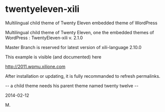 twentyeleven-xili
=================

Multilingual child theme of Twenty Eleven embedded theme of WordPress

Multilingual child theme of Twenty Eleven, one the embedded themes of WordPress : TwentyEleven-xili v. 2.1.0

Master Branch is reserved for latest version of xili-language 2.10.0

This example is visible (and documented) here

http://2011.wpmu.xilione.com

After installation or updating, it is fully recommanded to refresh permalinks.

-- a child theme needs his parent theme named twenty twelve --

2014-02-12

M.
